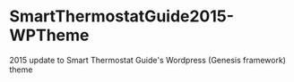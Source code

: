 # SmartThermostatGuide2015-WPTheme
2015 update to Smart Thermostat Guide's Wordpress (Genesis framework) theme
